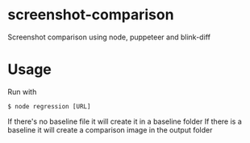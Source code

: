 # screenshot-comparison
Screenshot comparison using node, puppeteer and blink-diff
# Usage
Run with 
```<language>
$ node regression [URL]
```
If there's no baseline file it will create it in a baseline folder
If there is a baseline it will create a comparison image in the output folder
